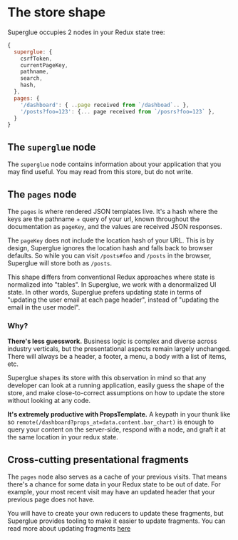 # The store shape

Superglue occupies 2 nodes in your Redux state tree:

```javascript
{
  superglue: {
    csrfToken,
    currentPageKey,
    pathname,
    search,
    hash,
  },
  pages: {
    '/dashboard': { ..page received from `/dashboad`.. },
    '/posts?foo=123': {... page received from `/posrs?foo=123` },
  }
}
```

## The `superglue` node
The `superglue` node contains information about your application that you may find
useful. You may read from this store, but do not write.

## The `pages` node
The `pages` is where rendered JSON templates live. It's a hash where the keys
are the pathname + query of your url, known throughout the documentation as
`pageKey`, and the values are received JSON responses.

The `pageKey` does not include the location hash of your URL. This is by
design, Superglue ignores the location hash and falls back to browser defaults. So
while you can visit `/posts#foo` and `/posts` in the browser, Superglue will store
both as `/posts`.

This shape differs from conventional Redux approaches where state is normalized
into "tables". In Superglue, we work with a denormalized UI state. In other words,
Superglue prefers updating state in terms of "updating the user email at each page
header", instead of "updating the email in the user model".

### Why?

**There's less guesswork.** Business logic is complex and diverse across
industry verticals, but the presentational aspects remain largely unchanged.
There will always be a header, a footer, a menu, a body with a list of items,
etc.

Superglue shapes its store with this observation in mind so that any developer can
look at a running application, easily guess the shape of the store, and make
close-to-correct assumptions on how to update the store without looking at any
code.

**It's extremely productive with PropsTemplate.** A keypath in your thunk like
so `remote(/dashboard?props_at=data.content.bar_chart)` is enough to query your
content on the server-side, respond with a node, and graft it at the same
location in your redux state.

## Cross-cutting presentational fragments

The `pages` node also serves as a cache of your previous visits. That means
there's a chance for some data in your Redux state to be out of date. For
example, your most recent visit may have an updated header that your previous
page does not have.

You will have to create your own reducers to update these fragments, but Superglue
provides tooling to make it easier to update fragments. You can read more about
updating fragments [here](./updating-fragments.md)


